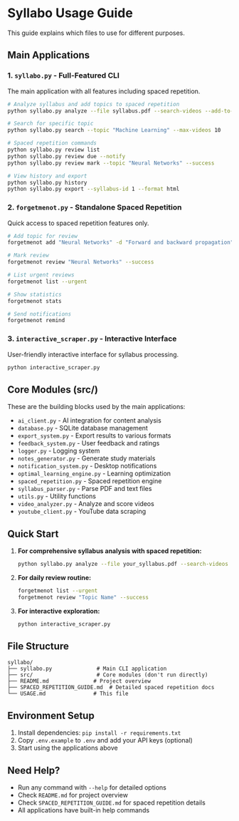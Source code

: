 # Syllabo Usage Guide

This guide explains which files to use for different purposes.

## Main Applications

### 1. `syllabo.py` - Full-Featured CLI
The main application with all features including spaced repetition.

```bash
# Analyze syllabus and add topics to spaced repetition
python syllabo.py analyze --file syllabus.pdf --search-videos --add-to-review --print-results

# Search for specific topic
python syllabo.py search --topic "Machine Learning" --max-videos 10

# Spaced repetition commands
python syllabo.py review list
python syllabo.py review due --notify
python syllabo.py review mark --topic "Neural Networks" --success

# View history and export
python syllabo.py history
python syllabo.py export --syllabus-id 1 --format html
```

### 2. `forgetmenot.py` - Standalone Spaced Repetition
Quick access to spaced repetition features only.

```bash
# Add topic for review
forgetmenot add "Neural Networks" -d "Forward and backward propagation"

# Mark review
forgetmenot review "Neural Networks" --success

# List urgent reviews
forgetmenot list --urgent

# Show statistics
forgetmenot stats

# Send notifications
forgetmenot remind
```

### 3. `interactive_scraper.py` - Interactive Interface
User-friendly interactive interface for syllabus processing.

```bash
python interactive_scraper.py
```

## Core Modules (src/)

These are the building blocks used by the main applications:

- `ai_client.py` - AI integration for content analysis
- `database.py` - SQLite database management
- `export_system.py` - Export results to various formats
- `feedback_system.py` - User feedback and ratings
- `logger.py` - Logging system
- `notes_generator.py` - Generate study materials
- `notification_system.py` - Desktop notifications
- `optimal_learning_engine.py` - Learning optimization
- `spaced_repetition.py` - Spaced repetition engine
- `syllabus_parser.py` - Parse PDF and text files
- `utils.py` - Utility functions
- `video_analyzer.py` - Analyze and score videos
- `youtube_client.py` - YouTube data scraping

## Quick Start

1. **For comprehensive syllabus analysis with spaced repetition:**
   ```bash
   python syllabo.py analyze --file your_syllabus.pdf --search-videos --add-to-review --print-results
   ```

2. **For daily review routine:**
   ```bash
   forgetmenot list --urgent
   forgetmenot review "Topic Name" --success
   ```

3. **For interactive exploration:**
   ```bash
   python interactive_scraper.py
   ```

## File Structure

```
syllabo/
├── syllabo.py              # Main CLI application
├── src/                    # Core modules (don't run directly)
├── README.md              # Project overview
├── SPACED_REPETITION_GUIDE.md  # Detailed spaced repetition docs
└── USAGE.md               # This file
```

## Environment Setup

1. Install dependencies: `pip install -r requirements.txt`
2. Copy `.env.example` to `.env` and add your API keys (optional)
3. Start using the applications above

## Need Help?

- Run any command with `--help` for detailed options
- Check `README.md` for project overview
- Check `SPACED_REPETITION_GUIDE.md` for spaced repetition details
- All applications have built-in help commands